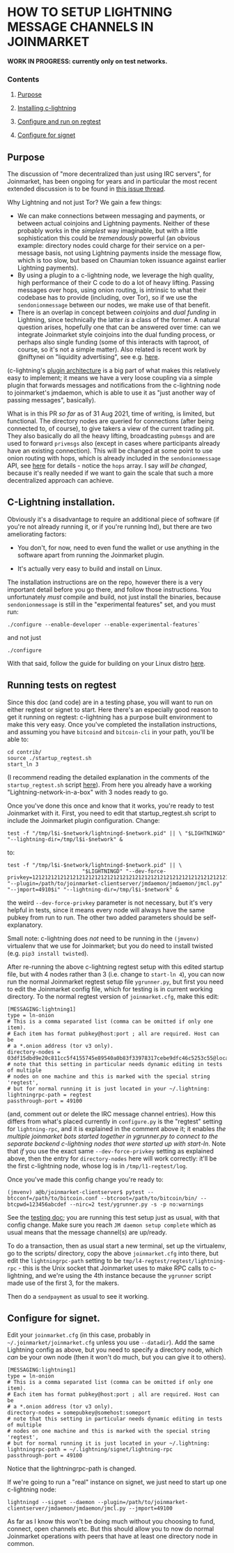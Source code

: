 # HOW TO SETUP LIGHTNING MESSAGE CHANNELS IN JOINMARKET

**WORK IN PROGRESS: currently only on test networks.**

### Contents

1. [Purpose](#purpose)

2. [Installing c-lightning](#install-ln)

3. [Configure and run on regtest](#regtest)

4. [Configure for signet](#signet)

<a name="purpose" />

## Purpose

The discussion of "more decentralized than just using IRC servers", for Joinmarket, has been ongoing for years and in particular the most recent extended discussion is to be found in [this issue thread](https://github.com/JoinMarket-Org/joinmarket-clientserver/issues/415).

Why Lightning and not just Tor? We gain a few things:

* We can make connections between messaging and payments, or between actual coinjoins and Lightning payments. Neither of these probably works in the *simplest* way imaginable, but with a little sophistication this could be *tremendously* powerful (an obvious example: directory nodes could charge for their service on a per-message basis, not using Lightning payments inside the message flow, which is too slow, but based on Chaumian token issuance against earlier Lightning payments).
* By using a plugin to a c-lightning node, we leverage the high quality, high performance of their C code to do a lot of heavy lifting. Passing messages over hops, using onion routing, is intrinsic to what their codebase has to provide (including, over Tor), so if we use the `sendonionmessage` between our nodes, we make use of that benefit.
* There is an overlap in concept between *coinjoins* and *dual funding* in Lightning, since technically the latter *is* a class of the former. A natural question arises, hopefully one that can be answered over time: can we integrate Joinmarket style coinjoins into the dual funding process, or perhaps also single funding (some of this interacts with taproot, of course, so it's not a simple matter). Also related is recent work by @niftynei on "liquidity advertising", see e.g. [here](https://medium.com/blockstream/setting-up-liquidity-ads-in-c-lightning-54e4c59c091d).

(c-lightning's [plugin architecture](https://lightning.readthedocs.io/PLUGINS.html) is a big part of what makes this relatively easy to implement; it means we have a very loose coupling via a simple plugin that forwards messages and notifications from the c-lightning node to joinmarket's jmdaemon, which is able to use it as "just another way of passing messages", basically).

What is in this PR *so far* as of 31 Aug 2021, time of writing, is limited, but functional. The directory nodes are queried for connections (after being connected to, of course), to give takers a view of the current trading pit. They also basically do all the heavy lifting, broadcasting `pubmsgs` and are used to forward `privmsgs` also (except in cases where participants already have an existing connection). This will be changed at some point to use onion routing with hops, which is already included in the `sendonionmessage` API, see [here](https://lightning.readthedocs.io/lightning-sendonionmessage.7.html) for details - notice the `hops` array. I say *will be changed*, because it's really needed if we want to gain the scale that such a more decentralized approach can achieve.


<a name="install-ln" />

## C-Lightning installation.

Obviously it's a disadvantage to require an additional piece of software (if you're not already running it, or if you're running lnd), but there are two ameliorating factors:

* You don't, for now, need to even fund the wallet or use anything in the software apart from running the Joinmarket plugin.

* It's actually very easy to build and install on Linux.

The installation instructions are on the repo, however there is a very important detail before you go there, and follow those instructions. You unfortunately *must* compile and build, not just install the binaries, because `sendonionmessage` is still in the "experimental features" set, and you must run:

```
./configure --enable-developer --enable-experimental-features`
```

and not just

```
./configure
```

With that said, follow the guide for building on your Linux distro [here](https://github.com/ElementsProject/lightning/blob/master/doc/INSTALL.md).


<a name="regtest" />

## Running tests on regtest

Since this doc (and code) are in a testing phase, you will want to run on either regtest or signet to start. Here there's an especially good reason to get it running on regtest: c-lightning has a purpose built environment to make this very easy. Once you've completed the installation instructions, and assuming you have `bitcoind` and `bitcoin-cli` in your path, you'll be able to:

```
cd contrib/
source ./startup_regtest.sh
start_ln 3
```

(I recommend reading the detailed explanation in the comments of the `startup_regtest.sh` script [here](https://github.com/ElementsProject/lightning/blob/77d2c538b3ca0c546d15d4f505cab33d44cfb07f/contrib/startup_regtest.sh#L3-L31)). From here you already have a working "Lightning-network-in-a-box" with 3 nodes ready to go.

Once you've done this once and know that it works, you're ready to test Joinmarket with it. First, you need to edit that startup_regtest.sh script to include the Joinmarket plugin configuration. Change:

```
test -f "/tmp/l$i-$network/lightningd-$network.pid" || \ "$LIGHTNINGD" "--lightning-dir=/tmp/l$i-$network" &
```

to:

```
test -f "/tmp/l$i-$network/lightningd-$network.pid" || \
                        "$LIGHTNINGD" "--dev-force-privkey=121212121212121212121212121212121212121212121212121212121212121$i" "--plugin=/path/to/joinmarket-clientserver/jmdaemon/jmdaemon/jmcl.py" "--jmport=4910$i" "--lightning-dir=/tmp/l$i-$network" &
```

the weird `--dev-force-privkey` parameter is not necessary, but it's very helpful in tests, since it means every node will always have the same pubkey from run to run. The other two added parameters should be self-explanatory.

Small note: c-lightning does *not* need to be running in the `(jmvenv)` virtualenv that we use for Joinmarket; but you do need to install twisted (e.g. `pip3 install twisted`).

After re-running the above c-lightning regtest setup with this edited startup file, but with 4 nodes rather than 3 (i.e. change to `start-ln 4`), you can now run the normal Joinmarket regtest setup file `ygrunner.py`, but first you need to edit the Joinmarket config file, which for testing is in current working directory. To the normal regtest version of `joinmarket.cfg`, make this edit:

```
[MESSAGING:lightning1]
type = ln-onion
# This is a comma separated list (comma can be omitted if only one item).
# Each item has format pubkey@host:port ; all are required. Host can be
# a *.onion address (tor v3 only).
directory-nodes = 03df15dbd9e20c811cc5f4155745e89540a0b83f33978317cebe9dfc46c5253c55@localhost:7171
# note that this setting in particular needs dynamic editing in tests of multiple
# nodes on one machine and this is marked with the special string 'regtest',
# but for normal running it is just located in your ~/.lightning:
lightningrpc-path = regtest
passthrough-port = 49100
```

(and, comment out or delete the IRC message channel entries). How this differs from what's placed currently in `configure.py` is the "regtest" setting for `lightning-rpc`, and it is explained in the comment above it; it enables *the multiple joinmarket bots started together in ygrunner.py to connect to the separate backend c-lightning nodes that were started up with start-ln*. Note that *if* you use the exact same `--dev-force-privkey` setting as explained above, then the entry for `directory-nodes` here will work correctly: it'll be the first c-lightning node, whose log is in `/tmp/l1-regtest/log`.

Once you've made this config change you're ready to:

```
(jmvenv) a@b/joinmarket-clientserver$ pytest --btcconf=/path/to/bitcoin.conf --btcroot=/path/to/bitcoin/bin/ --btcpwd=123456abcdef --nirc=2 test/ygrunner.py -s -p no:warnings
```
See the [testing doc](TESTING.md); you are running this test setup just as usual, with that config change. Make sure you reach `JM daemon setup complete` which as usual means that the message channel(s) are up/ready.

To do a transaction, then as usual start a new terminal, set up the virtualenv, go to the scripts/ directory, copy the above `joinmarket.cfg` into there, but edit the `lightningrpc-path` setting to be `tmp/l4-regtest/regtest/lightning-rpc` - this is the Unix socket that Joinmarket uses to make RPC calls to c-lightning, and we're using the 4th instance because the `ygrunner` script made use of the first 3, for the makers.

Then do a `sendpayment` as usual to see it working.


<a name="signet" />

## Configure for signet.

Edit your `joinmarket.cfg` (in this case, probably in `~/.joinmarket/joinmarket.cfg`  unless you use `--datadir`). Add the same Lightning config as above, but you need to specify a directory node, which *can* be your own node (then it won't do much, but you can give it to others).

```
[MESSAGING:lightning1]
type = ln-onion
# This is a comma separated list (comma can be omitted if only one item).
# Each item has format pubkey@host:port ; all are required. Host can be
# a *.onion address (tor v3 only).
directory-nodes = somepubkey@somehost:someport
# note that this setting in particular needs dynamic editing in tests of multiple
# nodes on one machine and this is marked with the special string 'regtest',
# but for normal running it is just located in your ~/.lightning:
lightningrpc-path = ~/.lightning/signet/lightning-rpc
passthrough-port = 49100
```

Notice that the lightningrpc-path is changed.

If we're going to run a "real" instance on signet, we just need to start up one c-lightning node:

```
lightningd --signet --daemon --plugin=/path/to/joinmarket-clientserver/jmdaemon/jmdaemon/jmcl.py --jmport=49100
```

As far as I know this won't be doing much without you choosing to fund, connect, open channels etc. But this should
allow you to now do normal Joinmarket operations with peers that have at least one directory node in common.
